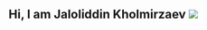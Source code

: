 ## Hi, I am Jaloliddin Kholmirzaev <img src = "https://media3.giphy.com/media/v1.Y2lkPTc5MGI3NjExZTcyeDJ2YTdpMzlwdHl1cWJjZnltbnRzazVncXM5OTRuYjg5ZDZ4MSZlcD12MV9pbnRlcm5hbF9naWZfYnlfaWQmY3Q9cw/gM5qFksULw54NMWyry/giphy.gif" widht = "25" >
